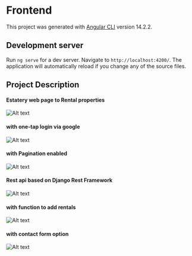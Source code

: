 # Frontend

This project was generated with [Angular CLI](https://github.com/angular/angular-cli) version 14.2.2.

## Development server

Run `ng serve` for a dev server. Navigate to `http://localhost:4200/`. The application will automatically reload if you change any of the source files.

## Project Description

<h4 style="colo:blue">Estatery web page to Rental properties</h4>
<img src="https://i.imgur.com/oX8nId6.png" alt="Alt text" title="Optional title">

<h4 style="colo:blue">with one-tap login via google</h4>
<img src="https://i.imgur.com/5nqlwSb.png" alt="Alt text" title="Optional title">

<h4 style="colo:blue">with Pagination enabled</h4>
<img src="https://i.imgur.com/GLJUxAR.png" alt="Alt text" title="Optional title">

<h4 style="colo:blue">Rest api based on Django Rest Framework</h4>
<img src="https://i.imgur.com/xsDT2S6.png" alt="Alt text" title="Optional title">

<h4 style="colo:blue">with function to add rentals</h4>
<img src="https://i.imgur.com/Ur6cqQc.png" alt="Alt text" title="Optional title">

<h4 style="colo:blue">with contact form option</h4>
<img src="https://i.imgur.com/HrGI81j.png" alt="Alt text" title="Optional title">
